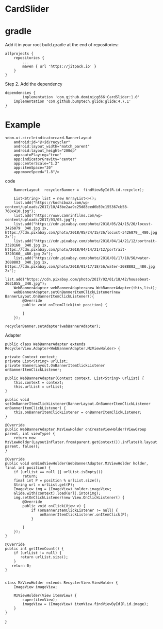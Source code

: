 # CardSlider
# gradle

Add it in your root build.gradle at the end of repositories:

	allprojects {
		repositories {
			...
			maven { url 'https://jitpack.io' }
		}
	}
Step 2. Add the dependency

	dependencies {
	        implementation 'com.github.dominicg666:CardSlider:1.0'
		implementation 'com.github.bumptech.glide:glide:4.7.1'
	}
	
	
# Example

    <dom.ui.circleindicatorcard.BannerLayout
        android:id="@+id/recycler"
        android:layout_width="match_parent"
        android:layout_height="200dp"
        app:autoPlaying="true"
        app:indicatorGravity="center"
        app:centerScale="1.2"
        app:itemSpace="20"
        app:moveSpeed="1.8"/>
	
 code
 
        BannerLayout  recyclerBanner =  findViewById(R.id.recycler);

        List<String> list = new ArrayList<>();
        list.add("https://kochibuzz.com/wp-content/uploads/2017/10/43be2aa9c25d83eed6b59c155367cb58-768x410.jpg");
        list.add("https://www.camrinfilms.com/wp-content/uploads/2017/03/05.jpg");
        list.add("https://cdn.pixabay.com/photo/2018/05/24/15/26/locust-3426879__340.jpg 1x,         https://cdn.pixabay.com/photo/2018/05/24/15/26/locust-3426879__480.jpg 2x");
        list.add("https://cdn.pixabay.com/photo/2018/04/14/21/12/portrait-3320160__340.jpg 1x, https://cdn.pixabay.com/photo/2018/04/14/21/12/portrait-3320160__480.jpg 2x");
        list.add("https://cdn.pixabay.com/photo/2018/01/17/18/56/water-3088803__340.jpg 1x, https://cdn.pixabay.com/photo/2018/01/17/18/56/water-3088803__480.jpg 2x");
        list.add("https://cdn.pixabay.com/photo/2017/02/01/18/42/houseboat-2031055__340.jpg");
        WebBannerAdapter webBannerAdapter=new WebBannerAdapter(this,list);
        webBannerAdapter.setOnBannerItemClickListener(new BannerLayout.OnBannerItemClickListener(){
            @Override
            public void onItemClick(int position) {

            }
        });
	
	recyclerBanner.setAdapter(webBannerAdapter);
	
Adapter
    
    
    public class WebBannerAdapter extends RecyclerView.Adapter<WebBannerAdapter.MzViewHolder> {

    private Context context;
    private List<String> urlList;
    private BannerLayout.OnBannerItemClickListener onBannerItemClickListener;

    public WebBannerAdapter(Context context, List<String> urlList) {
        this.context = context;
        this.urlList = urlList;
    }

    public void setOnBannerItemClickListener(BannerLayout.OnBannerItemClickListener onBannerItemClickListener) {
        this.onBannerItemClickListener = onBannerItemClickListener;
    }

    @Override
    public WebBannerAdapter.MzViewHolder onCreateViewHolder(ViewGroup parent, int viewType) {
        return new MzViewHolder(LayoutInflater.from(parent.getContext()).inflate(R.layout.item_image, parent, false));
    }

    @Override
    public void onBindViewHolder(WebBannerAdapter.MzViewHolder holder, final int position) {
        if (urlList == null || urlList.isEmpty())
            return;
        final int P = position % urlList.size();
        String url = urlList.get(P);
        ImageView img = (ImageView) holder.imageView;
        Glide.with(context).load(url).into(img);
        img.setOnClickListener(new View.OnClickListener() {
            @Override
            public void onClick(View v) {
                if (onBannerItemClickListener != null) {
                    onBannerItemClickListener.onItemClick(P);
                }

            }
        });
    }

    @Override
    public int getItemCount() {
        if (urlList != null) {
           return urlList.size();
        }
       return 0;
    }


    class MzViewHolder extends RecyclerView.ViewHolder {
        ImageView imageView;

        MzViewHolder(View itemView) {
            super(itemView);
            imageView = (ImageView) itemView.findViewById(R.id.image);
        }
    }

   }

	
	
